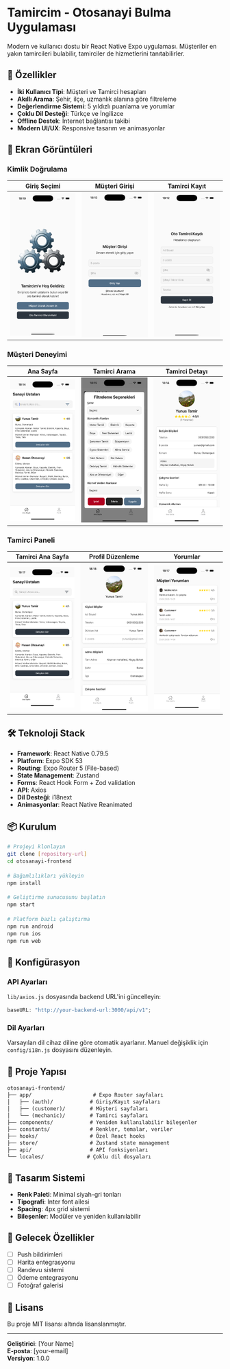 # Tamircim - Otosanayi Bulma Uygulaması

Modern ve kullanıcı dostu bir React Native Expo uygulaması. Müşteriler en yakın tamircileri bulabilir, tamirciler de hizmetlerini tanıtabilirler.

## 🚀 Özellikler

- **İki Kullanıcı Tipi**: Müşteri ve Tamirci hesapları
- **Akıllı Arama**: Şehir, ilçe, uzmanlık alanına göre filtreleme
- **Değerlendirme Sistemi**: 5 yıldızlı puanlama ve yorumlar
- **Çoklu Dil Desteği**: Türkçe ve İngilizce
- **Offline Destek**: İnternet bağlantısı takibi
- **Modern UI/UX**: Responsive tasarım ve animasyonlar

## 📱 Ekran Görüntüleri

### Kimlik Doğrulama

| Giriş Seçimi                                                 | Müşteri Girişi                                                  | Tamirci Kayıt                                                      |
| ------------------------------------------------------------ | --------------------------------------------------------------- | ------------------------------------------------------------------ |
| <img src="./assets/screenshots/auth-splash.png" width="200"> | <img src="./assets/screenshots/customer-login.png" width="200"> | <img src="./assets/screenshots/mechanic-register.png" width="200"> |

### Müşteri Deneyimi

| Ana Sayfa                                                      | Tamirci Arama                                                   | Tamirci Detayı                                                   |
| -------------------------------------------------------------- | --------------------------------------------------------------- | ---------------------------------------------------------------- |
| <img src="./assets/screenshots/customer-home.png" width="200"> | <img src="./assets/screenshots/search-filters.png" width="200"> | <img src="./assets/screenshots/mechanic-detail.png" width="200"> |

### Tamirci Paneli

| Tamirci Ana Sayfa                                              | Profil Düzenleme                                              | Yorumlar                                                 |
| -------------------------------------------------------------- | ------------------------------------------------------------- | -------------------------------------------------------- |
| <img src="./assets/screenshots/mechanic-home.png" width="200"> | <img src="./assets/screenshots/profile-edit.png" width="200"> | <img src="./assets/screenshots/reviews.png" width="200"> |

## 🛠️ Teknoloji Stack

- **Framework**: React Native 0.79.5
- **Platform**: Expo SDK 53
- **Routing**: Expo Router 5 (File-based)
- **State Management**: Zustand
- **Forms**: React Hook Form + Zod validation
- **API**: Axios
- **Dil Desteği**: i18next
- **Animasyonlar**: React Native Reanimated

## 📦 Kurulum

```bash
# Projeyi klonlayın
git clone [repository-url]
cd otosanayi-frontend

# Bağımlılıkları yükleyin
npm install

# Geliştirme sunucusunu başlatın
npm start

# Platform bazlı çalıştırma
npm run android
npm run ios
npm run web
```

## 🔧 Konfigürasyon

### API Ayarları

`lib/axios.js` dosyasında backend URL'ini güncelleyin:

```javascript
baseURL: "http://your-backend-url:3000/api/v1";
```

### Dil Ayarları

Varsayılan dil cihaz diline göre otomatik ayarlanır. Manuel değişiklik için `config/i18n.js` dosyasını düzenleyin.

## 📂 Proje Yapısı

```
otosanayi-frontend/
├── app/                    # Expo Router sayfaları
│   ├── (auth)/            # Giriş/Kayıt sayfaları
│   ├── (customer)/        # Müşteri sayfaları
│   └── (mechanic)/        # Tamirci sayfaları
├── components/            # Yeniden kullanılabilir bileşenler
├── constants/             # Renkler, temalar, veriler
├── hooks/                 # Özel React hooks
├── store/                 # Zustand state management
├── api/                   # API fonksiyonları
└── locales/              # Çoklu dil dosyaları
```

## 🎨 Tasarım Sistemi

- **Renk Paleti**: Minimal siyah-gri tonları
- **Tipografi**: Inter font ailesi
- **Spacing**: 4px grid sistemi
- **Bileşenler**: Modüler ve yeniden kullanılabilir

## 🌟 Gelecek Özellikler

- [ ] Push bildirimleri
- [ ] Harita entegrasyonu
- [ ] Randevu sistemi
- [ ] Ödeme entegrasyonu
- [ ] Fotoğraf galerisi

## 📄 Lisans

Bu proje MIT lisansı altında lisanslanmıştır.

---

**Geliştirici**: [Your Name]  
**E-posta**: [your-email]  
**Versiyon**: 1.0.0
